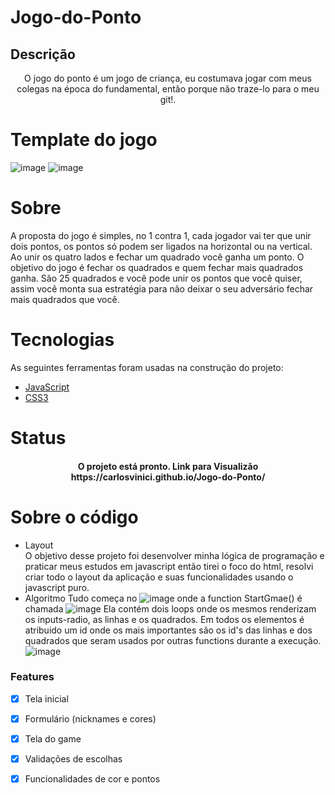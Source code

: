 # Jogo-do-Ponto

## Descrição 
<p align="center">O jogo do ponto é um jogo de criança, eu costumava jogar com meus colegas na época do fundamental, então porque não traze-lo para o meu git!.</p>

# Template do jogo
![image](https://user-images.githubusercontent.com/71861430/162077411-6efc9049-8869-4abe-9cdf-69b9d46568b0.png)
![image](https://user-images.githubusercontent.com/71861430/162077263-8a3deff6-b46d-4099-8550-44a031615476.png)

# Sobre 
A proposta do jogo é simples, no 1 contra 1, cada jogador vai ter que unir dois pontos, os pontos só podem ser ligados na horizontal ou na vertical.
Ao unir os quatro lados e fechar um quadrado você ganha um ponto. O objetivo do jogo é fechar os quadrados e quem fechar mais quadrados ganha. São 25 quadrados
e você pode unir os pontos que você quiser, assim você monta sua estratégia para não deixar o seu adversário fechar mais quadrados que você. 



# Tecnologias
As seguintes ferramentas foram usadas na construção do projeto:

- [JavaScript](https://developer.mozilla.org/pt-BR/docs/Web/JavaScript)
- [CSS3](https://pt.wikipedia.org/wiki/CSS3#:~:text=CSS3%20%C3%A9%20a%20terceira%20mais,web%20(p%C3%A1gina%20de%20internet).)




# Status
<h4 align="center"> 
	 O projeto está pronto.
	Link para Visualizão
https://carlosvinici.github.io/Jogo-do-Ponto/
	
</h4>


# Sobre o código 
- Layout <br>
O objetivo desse projeto foi desenvolver minha lógica de programação e praticar meus estudos em javascript então tirei o foco do html, resolvi
criar todo o layout da aplicação e suas funcionalidades usando o javascript puro.
- Algoritmo
Tudo começa no ![image](https://user-images.githubusercontent.com/71861430/162596257-fbfb2061-9969-4a22-81fe-11ae0ac1405e.png) onde a function StartGmae() é chamada
![image](https://user-images.githubusercontent.com/71861430/162596299-c61ea71c-a55a-4152-b055-ff533c36883e.png)
Ela contém dois loops onde os mesmos renderizam os inputs-radio, as linhas e os quadrados. Em todos os elementos é atribuido um id 
onde os mais importantes são os id's das linhas e dos quadrados que seram usados por outras functions durante a execução.
![image](https://user-images.githubusercontent.com/71861430/162596485-98f82804-b9ef-4f29-bc19-9f15c44988b7.png)



### Features

- [x] Tela inicial
- [x] Formulário (nicknames e cores)
- [x] Tela do game
- [x] Validações de escolhas
- [x] Funcionalidades de cor e pontos


